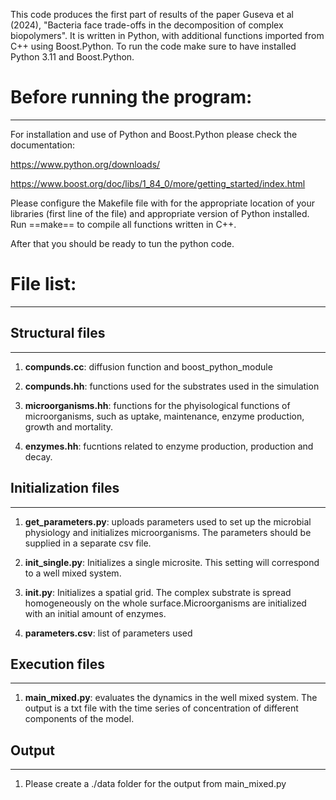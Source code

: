 This code produces the first part of results of the paper Guseva et al (2024),
"Bacteria face trade-offs in the decomposition of complex biopolymers". It is
written in Python, with additional functions imported from C++ using
Boost.Python. To run the code make sure to have installed Python 3.11 and
Boost.Python.

# Before running the program:
----------------------------

For installation and use of Python and Boost.Python please check the
documentation:

https://www.python.org/downloads/

https://www.boost.org/doc/libs/1_84_0/more/getting_started/index.html

Please configure the Makefile file with for the appropriate location of your
libraries (first line of the file) and appropriate version of Python installed.
Run ==make== to compile all functions written in C++. 

After that you should be ready to tun the python code.

# File list:
-----------

## Structural files
--------

1. **compunds.cc**: diffusion function and boost_python_module

2. **compunds.hh**: functions used for the substrates used in the simulation

3. **microorganisms.hh**: functions for the phyisological functions
   of microorganisms, such as uptake, maintenance, enzyme production,
   growth and mortality.

4. **enzymes.hh**: fucntions related to enzyme production, production and decay.

## Initialization files
--------

1. **get_parameters.py**: uploads parameters used to set up the
   microbial physiology and initializes microorganisms. The parameters
   should be supplied in a separate csv file.

2. **init_single.py**: Initializes a single microsite. This setting will
   correspond to a well mixed system.   

3. **init.py**: Initializes a spatial grid. The complex substrate is
   spread homogeneously on the whole surface.Microorganisms are
   initialized with an initial amount of enzymes.
   
4. **parameters.csv**: list of parameters used

## Execution files
--------

1. **main_mixed.py**: evaluates the dynamics in the well mixed
   system. The output is a txt file with the time series of concentration
   of different components of the model.


## Output
-----------
1. Please create a ./data folder for the output from main_mixed.py
